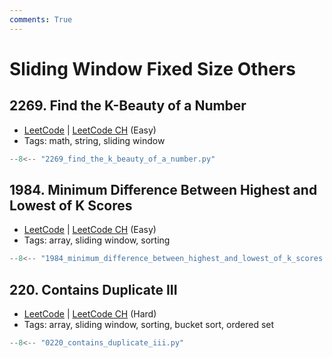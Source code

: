 ```yaml
---
comments: True
---
```


# Sliding Window Fixed Size Others

## 2269. Find the K-Beauty of a Number

-   [LeetCode](https://leetcode.com/problems/find-the-k-beauty-of-a-number/) | [LeetCode CH](https://leetcode.cn/problems/find-the-k-beauty-of-a-number/) (Easy)
-   Tags: math, string, sliding window

```python
--8<-- "2269_find_the_k_beauty_of_a_number.py"
```

## 1984. Minimum Difference Between Highest and Lowest of K Scores

-   [LeetCode](https://leetcode.com/problems/minimum-difference-between-highest-and-lowest-of-k-scores/) | [LeetCode CH](https://leetcode.cn/problems/minimum-difference-between-highest-and-lowest-of-k-scores/) (Easy)
-   Tags: array, sliding window, sorting

```python
--8<-- "1984_minimum_difference_between_highest_and_lowest_of_k_scores.py"
```

## 220. Contains Duplicate III

-   [LeetCode](https://leetcode.com/problems/contains-duplicate-iii/) | [LeetCode CH](https://leetcode.cn/problems/contains-duplicate-iii/) (Hard)
-   Tags: array, sliding window, sorting, bucket sort, ordered set

```python
--8<-- "0220_contains_duplicate_iii.py"
```
